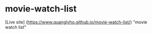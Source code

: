 # movie-watch-list
 
[Live site] (https://www.quanglyho.github.io/movie-watch-list/) "movie watch list"
